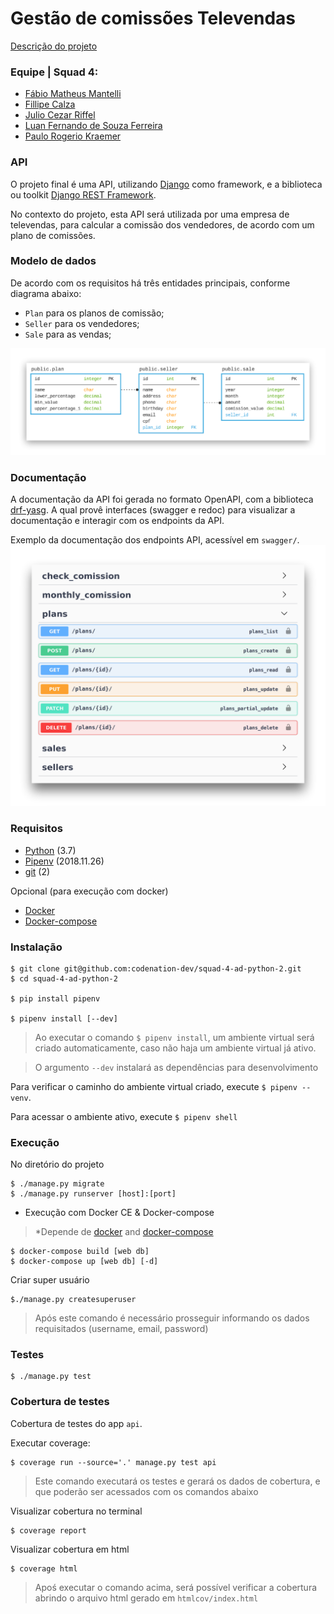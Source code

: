 # Gestão de comissões Televendas

[Descrição do projeto](descricao.md)

### Equipe | Squad 4:

- [Fábio Matheus Mantelli](https://github.com/fabiomantelli)
- [Fillipe Calza](https://github.com/fcalza)
- [Julio Cezar Riffel](https://github.com/julioriffel)
- [Luan Fernando de Souza Ferreira](https://github.com/luanfsf)
- [Paulo Rogerio Kraemer](https://github.com/paulork)

### API 

O projeto final é uma API, utilizando [Django](https://www.djangoproject.com/) como framework, e a biblioteca ou toolkit [Django REST Framework](https://www.django-rest-framework.org/).

No contexto do projeto, esta API será utilizada por uma empresa de televendas, para calcular a comissão dos vendedores, de acordo com um plano de comissões. 


### Modelo de dados
De acordo com os requisitos há três entidades principais, conforme diagrama abaixo:
- `Plan` para os planos de comissão;
- `Seller` para os vendedores;
- `Sale` para as vendas;
 
![](media/mer.png)

### Documentação
A documentação da API foi gerada no formato OpenAPI, com a biblioteca [drf-yasg](https://drf-yasg.readthedocs.io/en/stable/).
A qual provê interfaces (swagger e redoc) para visualizar a documentação e interagir com os endpoints da API.

Exemplo da documentação dos endpoints API, acessível em `swagger/`. 
![](media/swagger_3.png) 

### Requisitos

- [Python](https://www.python.org/downloads/) (3.7) 
- [Pipenv](https://pypi.org/project/pipenv/2018.11.26/) (2018.11.26)
- [git](https://git-scm.com/) (2) 

Opcional (para execução com docker)

- [Docker](https://docs.docker.com/install/)
- [Docker-compose](https://docs.docker.com/compose/)

### Instalação

```
$ git clone git@github.com:codenation-dev/squad-4-ad-python-2.git
$ cd squad-4-ad-python-2

$ pip install pipenv

$ pipenv install [--dev]
```

> Ao executar o comando `$ pipenv install`, um ambiente virtual será criado automaticamente, caso não haja um ambiente virtual já ativo.

> O argumento `--dev` instalará as dependências para desenvolvimento

Para verificar o caminho do ambiente virtual criado, execute `$ pipenv --venv`.

Para acessar o ambiente ativo, execute `$ pipenv shell`


### Execução

No diretório do projeto
```
$ ./manage.py migrate
$ ./manage.py runserver [host]:[port]
```

- Execução com Docker CE & Docker-compose
> *Depende de [docker](https://docs.docker.com/install/) and [docker-compose](https://docs.docker.com/compose/)
```
$ docker-compose build [web db]
$ docker-compose up [web db] [-d]
```

Criar super usuário
```
$./manage.py createsuperuser
```
> Após este comando é necessário prosseguir informando os dados requisitados (username, email, password)

### Testes

```
$ ./manage.py test
```

### Cobertura de testes

Cobertura de testes do app `api`.

Executar coverage:
```
$ coverage run --source='.' manage.py test api
```
> Este comando executará os testes e gerará os dados de cobertura, e que poderão ser acessados com os comandos abaixo  

Visualizar cobertura no terminal
```
$ coverage report
```
Visualizar cobertura em html
```
$ coverage html
```
> Apoś executar o comando acima, será possível verificar a cobertura abrindo o arquivo html gerado em `htmlcov/index.html`
